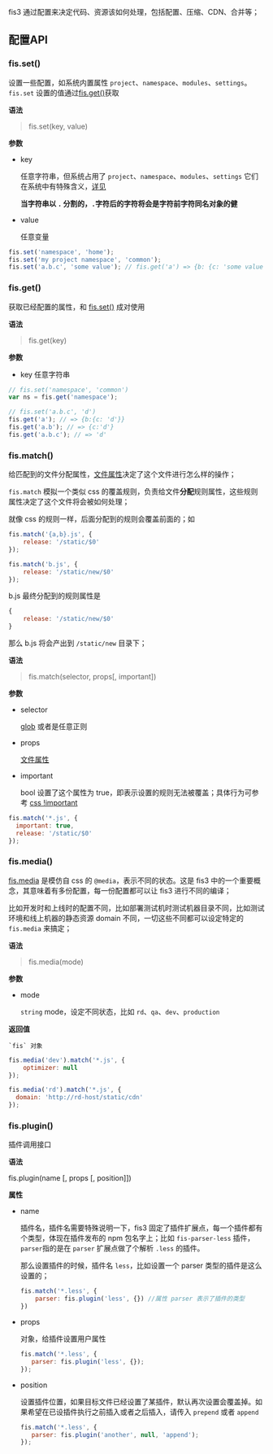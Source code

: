 fis3 通过配置来决定代码、资源该如何处理，包括配置、压缩、CDN、合并等；

## 配置API

### fis.set()

设置一些配置，如系统内置属性 `project`、`namespace`、`modules`、`settings`。
`fis.set` 设置的值通过[fis.get()](#fisget)获取

**语法**

> fis.set(key, value)

**参数**

- key
        
    任意字符串，但系统占用了 `project`、`namespace`、`modules`、`settings` 它们在系统中有特殊含义，[详见](http://fis.baidu.com/fis3/docs/api/config-props.html)

    **当字符串以 `.` 分割的，`.`字符后的字符将会是字符前字符同名对象的健**

- value

    任意变量

```js
fis.set('namespace', 'home');
fis.set('my project namespace', 'common');
fis.set('a.b.c', 'some value'); // fis.get('a') => {b: {c: 'some value'}}
```

### fis.get()

获取已经配置的属性，和 [fis.set()](#fisset) 成对使用

**语法**
> fis.get(key)

**参数**

- key
    任意字符串

```js
// fis.set('namespace', 'common')
var ns = fis.get('namespace');

// fis.set('a.b.c', 'd')
fis.get('a'); // => {b:{c: 'd'}}
fis.get('a.b'); // => {c:'d'}
fis.get('a.b.c'); // => 'd'
```

### fis.match()
给匹配到的文件分配属性，[文件属性][]决定了这个文件进行怎么样的操作；

`fis.match` 模拟一个类似 css 的覆盖规则，负责给文件**分配**规则属性，这些规则属性决定了这个文件将会被如何处理；

就像 css 的规则一样，后面分配到的规则会覆盖前面的；如

```js
fis.match('{a,b}.js', {
    release: '/static/$0'
});

fis.match('b.js', {
    release: '/static/new/$0'
});
```
b.js 最终分配到的规则属性是

```js
{
    release: '/static/new/$0'
}
```
那么 b.js 将会产出到 `/static/new` 目录下；

**语法**
> fis.match(selector, props[, important])

**参数**
- selector

    [glob][] 或者是任意正则

- props
    
    [文件属性][]

- important
    
    bool 设置了这个属性为 true，即表示设置的规则无法被覆盖；具体行为可参考 [css !important](https://developer.mozilla.org/en-US/docs/Web/CSS/Specificity)

```js
fis.match('*.js', {
  important: true,
  release: '/static/$0'
});
```

### fis.media()

[fis.media](#fismedia) 是模仿自 css 的 `@media`，表示不同的状态。这是 fis3 中的一个重要概念，其意味着有多份配置，每一份配置都可以让 fis3 进行不同的编译；

比如开发时和上线时的配置不同，比如部署测试机时测试机器目录不同，比如测试环境和线上机器的静态资源 domain 不同，一切这些不同都可以设定特定的 `fis.media` 来搞定；

**语法**

> fis.media(mode)

**参数**

- mode

    `string` mode，设定不同状态，比如 `rd`、`qa`、`dev`、`production`

**返回值**

    `fis` 对象

```js
fis.media('dev').match('*.js', {
    optimizer: null
});

fis.media('rd').match('*.js', {
  domain: 'http://rd-host/static/cdn'
});
```

### fis.plugin() 

插件调用接口

**语法**

fis.plugin(name [, props [, position]])

**属性**
- name
    
    插件名，插件名需要特殊说明一下，fis3 固定了插件扩展点，每一个插件都有个类型，体现在插件发布的 npm 包名字上；比如
    `fis-parser-less` 插件，`parser`指的是在 `parser` 扩展点做了个解析 `.less` 的插件。

    那么设置插件的时候，插件名 `less`，比如设置一个 parser 类型的插件是这么设置的；

    ```js
    fis.match('*.less', {
        parser: fis.plugin('less', {}) //属性 parser 表示了插件的类型
    })
    ```

- props

    对象，给插件设置用户属性

  ```js
  fis.match('*.less', {
     parser: fis.plugin('less', {});
  });
  ```
- position
  
    设置插件位置，如果目标文件已经设置了某插件，默认再次设置会覆盖掉。如果希望在已设插件执行之前插入或者之后插入，请传入 `prepend` 或者 `append`
  
  ```js
  fis.match('*.less', {
     parser: fis.plugin('another', null, 'append');
  });
  ```

[文件属性]: ./config-props.md#文件属性
[glob]: ./config-glob.md
